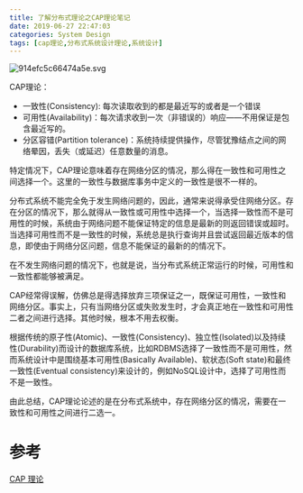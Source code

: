 ```yaml
---
title: 了解分布式理论之CAP理论笔记
date: 2019-06-27 22:47:03
categories: System Design
tags: [cap理论,分布式系统设计理论,系统设计]
---
```


![914efc5c66474a5e.svg](https://i.cthee.cyou/914efc5c66474a5e.svg)

CAP理论：
- 一致性(Consistency): 每次读取收到的都是最近写的或者是一个错误
- 可用性(Availability)：每次请求收到一次（非错误的）响应——不用保证是包含最近写的。
- 分区容错(Partition tolerance)：系统持续提供操作，尽管犹豫结点之间的网络晕因，丢失（或延迟）任意数量的消息。


特定情况下，CAP理论意味着存在网络分区的情况，那么得在一致性和可用性之间选择一个。这里的一致性与数据库事务中定义的一致性是很不一样的。


分布式系统不能完全免于发生网络问题的，因此，通常来说得承受住网络分区。存在分区的情况下，那么就得从一致性或可用性中选择一个，当选择一致性而不是可用性的时候，系统由于网络问题不能保证特定的信息是最新的则返回错误或超时。当选择可用性而不是一致性的时候，系统总是执行查询并且尝试返回最近版本的信息，即使由于网络分区问题，信息不能保证的最新的的情况下。

在不发生网络问题的情况下，也就是说，当分布式系统正常运行的时候，可用性和一致性都能够被满足。


CAP经常得误解，仿佛总是得选择放弃三项保证之一，既保证可用性，一致性和网络分区。事实上，只有当网络分区或失败发生时，才会真正地在一致性和可用性二者之间进行选择。其他时候，根本不用去权衡。


根据传统的原子性(Atomic)、一致性(Consistency)、独立性(Isolated)以及持续性(Durability)而设计的数据库系统，比如RDBMS选择了一致性而不是可用性，然而系统设计中是围绕基本可用性(Basically Available)、软状态(Soft state)和最终一致性(Eventual consistency)来设计的，例如NoSQL设计中，选择了可用性而不是一致性。



由此总结，CAP理论论述的是在分布式系统中，存在网络分区的情况，需要在一致性和可用性之间进行二选一。




# 参考
[CAP 理论](https://en.wikipedia.org/wiki/CAP_theorem)

